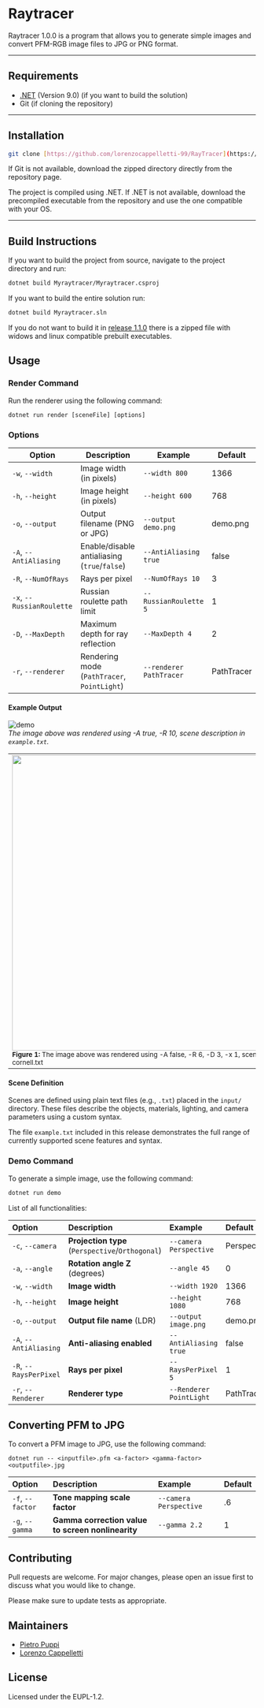 # Raytracer

Raytracer 1.0.0 is a program that allows you to generate simple images and convert PFM-RGB image files to JPG or PNG format.

---

## Requirements

- [.NET](https://dotnet.microsoft.com/en-us/) (Version 9.0) (if you want to build the solution)
- Git (if cloning the repository)

---

## Installation

```bash
git clone [https://github.com/lorenzocappelletti-99/RayTracer](https://github.com/lorenzocappelletti-99/RayTracer)
````

If Git is not available, download the zipped directory directly from the repository page.

The project is compiled using .NET. If .NET is not available, download the precompiled executable from the repository and use the one compatible with your OS.

---

## Build Instructions

If you want to build the project from source, navigate to the project directory and run:

```bash
dotnet build Myraytracer/Myraytracer.csproj
````

If you want to build the entire solution run:
```bash
dotnet build Myraytracer.sln
````

If you do not want to build it in [release 1.1.0](https://github.com/lorenzocappelletti-99/RayTracer/releases/tag/v1.1.0) there is a zipped file with widows and linux compatible prebuilt executables.

## Usage

### Render Command

Run the renderer using the following command:

```dotnet run render [sceneFile] [options]```

### Options

| Option                    | Description                                  | Example                 | Default    |
| ------------------------- | -------------------------------------------- | ----------------------- | ---------- |
| `-w`, `--width`           | Image width (in pixels)                      | `--width 800`           | 1366       |
| `-h`, `--height`          | Image height (in pixels)                     | `--height 600`          | 768        |
| `-o`, `--output`          | Output filename (PNG or JPG)                 | `--output demo.png`     | demo.png   |
| `-A`, `--AntiAliasing`    | Enable/disable antialiasing (`true`/`false`) | `--AntiAliasing true`   | false      |
| `-R`, `--NumOfRays`       | Rays per pixel                               | `--NumOfRays 10`        | 3          |
| `-x`, `--RussianRoulette` | Russian roulette path limit                  | `--RussianRoulette 5`   | 1          |
| `-D`, `--MaxDepth`        | Maximum depth for ray reflection             | `--MaxDepth 4`          | 2          |
| `-r`, `--renderer`        | Rendering mode (`PathTracer`, `PointLight`)  | `--renderer PathTracer` | PathTracer |

#### Example Output

![demo](https://github.com/lorenzocappelletti-99/RayTracer/blob/master/Myraytracer/output/trying.png)  
*The image above was rendered using -A true, -R 10, scene description in `example.txt`.*

<table>
  <tr>
    <td>
      <img src="https://github.com/lorenzocappelletti-99/RayTracer/blob/master/Myraytracer/output/PT-R6-D3-x1.png" width="600"/><br/>
      <sub><b>Figure 1:</b> The image above was rendered using -A false, -R 6, -D 3, -x 1, scene description in cornell.txt </sub>
    </td>
    <td>
      <img src="https://github.com/lorenzocappelletti-99/RayTracer/blob/master/Myraytracer/output/PT-R6-D3-x2-Atrue.png" width="600"/><br/>
      <sub><b>Figure 1:</b> The image above was rendered using -A true, -R 6, -D 3, -x 2, scene description in cornell.txt </sub>
    </td>
  </tr>
</table>


####  Scene Definition

Scenes are defined using plain text files (e.g., `.txt`) placed in the `input/` directory. These files describe the objects, materials, lighting, and camera parameters using a custom syntax.

The file `example.txt` included in this release demonstrates the full range of currently supported scene features and syntax.


### Demo Command

To generate a simple image, use the following command:

```bash
dotnet run demo
````

List of all functionalities:

| Option | Description | Example | Default |
| :---------- | :---------------------------------------- | :---------------------- | :--------- |
| `-c`, `--camera` | **Projection type** (`Perspective`/`Orthogonal`) | `--camera Perspective` | Perspective |
| `-a`, `--angle` | **Rotation angle Z** (degrees) | `--angle 45` | 0 |
| `-w`, `--width` | **Image width** | `--width 1920` | 1366 |
| `-h`, `--height` | **Image height** | `--height 1080` | 768 |
| `-o`, `--output` | **Output file name** (LDR) | `--output image.png` | demo.png |
| `-A`, `--AntiAliasing` | **Anti-aliasing enabled** | `--AntiAliasing true` | false |
| `-R`, `--RaysPerPixel` | **Rays per pixel** | `--RaysPerPixel 5` | 1 |
| `-r`, `--Renderer` | **Renderer type** | `--Renderer PointLight` | PathTracer |


## Converting PFM to JPG

To convert a PFM image to JPG, use the following command:

```dotnet run -- <inputfile>.pfm <a-factor> <gamma-factor> <outputfile>.jpg```

| Option | Description | Example | Default |
| :---------- | :---------------------------------------- | :---------------------- | :--------- |
| `-f`, `--factor` | **Tone mapping scale factor** | `--camera Perspective` | .6 |
| `-g`, `--gamma` | **Gamma correction value to screen nonlinearity** | `--gamma 2.2` | 1 |

## Contributing

Pull requests are welcome. For major changes, please open an issue first to discuss what you would like to change.

Please make sure to update tests as appropriate.

## Maintainers

- [Pietro Puppi](https://github.com/sedna42)
- [Lorenzo Cappelletti](https://github.com/lorenzocappelletti-99)

## License

Licensed under the EUPL-1.2.
